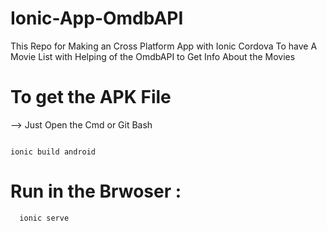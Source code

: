 # Ionic-App-OmdbAPI

This Repo for Making an Cross Platform App with Ionic Cordova To have A Movie List with Helping of the OmdbAPI to Get Info About the Movies


# To get the APK File 

--> Just Open the Cmd or Git Bash 
```

ionic build android 
```

# Run in the Brwoser : 

```
  ionic serve
  
```

